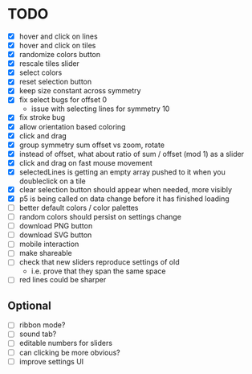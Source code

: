 # TODO

- [x] hover and click on lines
- [x] hover and click on tiles
- [x] randomize colors button
- [x] rescale tiles slider
- [x] select colors
- [x] reset selection button
- [x] keep size constant across symmetry
- [x] fix select bugs for offset 0
	- issue with selecting lines for symmetry 10
- [x] fix stroke bug
- [x] allow orientation based coloring
- [x] click and drag
- [x] group symmetry sum offset vs zoom, rotate
- [x] instead of offset, what about ratio of sum / offset (mod 1) as a slider
- [x] click and drag on fast mouse movement
- [x] selectedLines is getting an empty array pushed to it when you doubleclick on a tile
- [x] clear selection button should appear when needed, more visibly
- [x] p5 is being called on data change before it has finished loading
- [ ] better default colors / color palettes
- [ ] random colors should persist on settings change
- [ ] download PNG button
- [ ] download SVG button
- [ ] mobile interaction
- [ ] make shareable
- [ ] check that new sliders reproduce settings of old
	- i.e. prove that they span the same space
- [ ] red lines could be sharper

## Optional
- [ ] ribbon mode?
- [ ] sound tab?
- [ ] editable numbers for sliders
- [ ] can clicking be more obvious?
- [ ] improve settings UI
